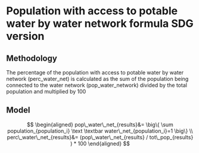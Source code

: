 # Population with access to potable water by water network formula SDG version

## Methodology

The percentage of the population with access to potable water by water network (perc_water_net) is calculated as the sum of the population being connected to the water network (pop_water_network) divided by the total population and multiplied by 100

## Model

```math

\begin{aligned}

pop\_water\_net_{results}&= \big\{ \sum population_{population_i} \text \textbar water\_net_{population_i}=1 \big\}

\\

perc\_water\_net_{results}&= (pop\_water\_net_{results} /  tot\_pop_{results} )  * 100

\end{aligned}

```
